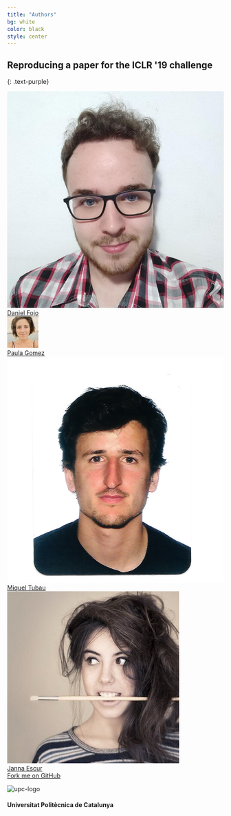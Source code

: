 ```yaml
---
title: "Authors"
bg: white
color: black
style: center
---
```


## Reproducing a paper for the ICLR '19 challenge
{: .text-purple}

<div class="author">
      <a href="https://www.linkedin.com/in/daniel-fojo/" target="_blank">
      <div class="authorphoto"><img src="./assets/authors/DanielFojo.jpg"></div>
      <div>Daniel Fojo</div>
      </a>
</div>
<div class="author">
    <a href="https://www.linkedin.com/in/paulagd-1995/" target="_blank">
      <div class="authorphoto"><img src="./assets/authors/paula.jpg"></div>
      <div>Paula Gomez</div>
    </a>
</div>
<div class="author">
    <a href="https://www.linkedin.com/in/miqueltubaupires/" target="_blank">
      <div class="authorphoto"><img src="./assets/authors/miki.png"></div>
      <div>Miquel Tubau</div>
    </a>
</div>
<div class="author">
    <a href="https://www.linkedin.com/in/janna-escur-i-gelabert-276b1212b/" target="_blank">
      <div class="authorphoto"><img src="./assets/authors/janna.jpeg"></div>
      <div>Janna Escur</div>
    </a>
</div>

<span id="forkongithub">
  <a href="{{ site.source_link }}" class="bg-blue">
    Fork me on GitHub
  </a>
</span>


![upc-logo](https://imatge.upc.edu/web/sites/default/files/UPC-SIMBOL-positiu-p3005%20%281%29.png)
#### Universitat Politècnica de Catalunya
